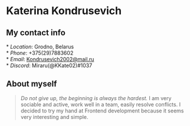 # Katerina Kondrusevich
## My contact info
\* *Location*: Grodno, Belarus\
\* *Phone*: +375(29)7883602\
\* *Email*: Kondrusevich2002@mail.ru\
\* *Discord*: Miraru(@KKate02)#1037
## About myself
> *Do not give up, the beginning is always the hardest.*
I am very sociable and active, work well in a team, easily resolve conflicts. I decided to try my hand at Frontend development because it seems very interesting and simple.